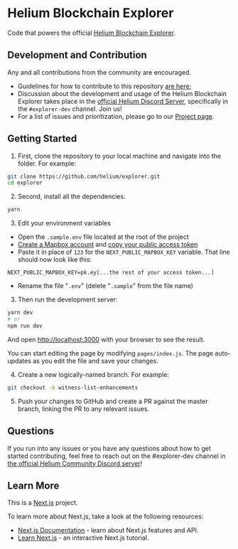 # Helium Blockchain Explorer

Code that powers the official [Helium Blockchain Explorer](https://explorer.helium.com/).

## Development and Contribution

Any and all contributions from the community are encouraged.

- Guidelines for how to contribute to this repository [are here](https://github.com/helium/explorer/blob/master/CONTRIBUTING.md);
- Discussion about the development and usage of the Helium Blockchain Explorer takes place in the [official Helium Discord Server](https://discord.gg/helium), specifically in the `#explorer-dev` channel. Join us!
- For a list of issues and prioritization, please go to our [Project page](https://github.com/orgs/helium/projects/9).

## Getting Started

1. First, clone the repository to your local machine and navigate into the folder. For example:
```bash
git clone https://github.com/helium/explorer.git
cd explorer
```

2. Second, install all the dependencies:
```bash
yarn
```

3. Edit your environment variables
- Open the `.sample.env` file located at the root of the project
- [Create a Mapbox account](https://account.mapbox.com/auth/signup/) and [copy your public access token](https://account.mapbox.com/access-tokens/)
- Paste it in place of `123` for the `NEXT_PUBLIC_MAPBOX_KEY` variable. That line should now look like this:
```
NEXT_PUBLIC_MAPBOX_KEY=pk.ey[...the rest of your access token...]
```
- Rename the file "`.env`" (delete "`.sample`" from the file name)

3. Then run the development server:

```bash
yarn dev
# or
npm run dev
```

And open [http://localhost:3000](http://localhost:3000) with your browser to see the result.

You can start editing the page by modifying `pages/index.js`. The page auto-updates as you edit the file and save your changes.

4. Create a new logically-named branch. For example:
```bash
git checkout -b witness-list-enhancements
```

5. Push your changes to GitHub and create a PR against the master branch, linking the PR to any relevant issues.

## Questions

If you run into any issues or you have any questions about how to get started contributing, feel free to reach out on the #explorer-dev channel in [the official Helium Community Discord server](http://discord.gg/helium)!

## Learn More

This is a [Next.js](https://nextjs.org/) project.

To learn more about Next.js, take a look at the following resources:

- [Next.js Documentation](https://nextjs.org/docs) - learn about Next.js features and API.
- [Learn Next.js](https://nextjs.org/learn) - an interactive Next.js tutorial.
